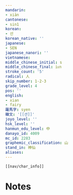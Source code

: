 ```yaml
---
mandarin:
- xiān
cantonese:
- sin1
korean:
- 선
korean_native: ''
japanese:
- SEN
japanese_nanori: ''
vietnamese:
middle_chinese_initial: s
middle_chinese_final: iᴇn
stroke_count: '5'
radical: 人
skip_number: 1-2-3
grade_level: 4
pos: ''
english:
- xian
- fairy
羅馬字: syen
韓文: '[[션]]'
joyo_level: ''
hsk_level: ''
hanmun_edu_level: 中
danayo_id: 4009
mc_id: 2283
graphemic_classification: 山
stand_in: 神仙
aliases:
---
```

```meta-bind-embed
[[nav/char_info]]
```

# Notes
